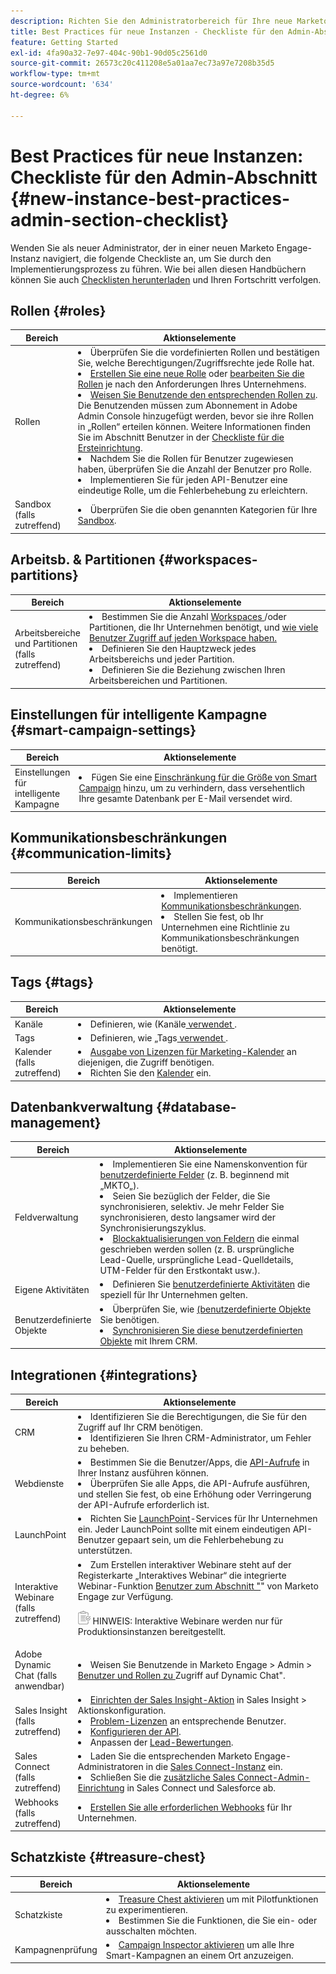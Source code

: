 ```yaml
---
description: Richten Sie den Administratorbereich für Ihre neue Marketo Engage-Instanz ein.
title: Best Practices für neue Instanzen - Checkliste für den Admin-Abschnitt
feature: Getting Started
exl-id: 4fa90a32-7e97-404c-90b1-90d05c2561d0
source-git-commit: 26573c20c411208e5a01aa7ec73a97e7208b35d5
workflow-type: tm+mt
source-wordcount: '634'
ht-degree: 6%

---
```


# Best Practices für neue Instanzen: Checkliste für den Admin-Abschnitt {#new-instance-best-practices-admin-section-checklist}

Wenden Sie als neuer Administrator, der in einer neuen Marketo Engage-Instanz navigiert, die folgende Checkliste an, um Sie durch den Implementierungsprozess zu führen. Wie bei allen diesen Handbüchern können Sie auch [Checklisten herunterladen](/help/marketo/getting-started/implementing-a-new-marketo-engage-instance/assets/adobe-marketo-engage-new-instance-admin-checklist.xlsx) und Ihren Fortschritt verfolgen.

## Rollen {#roles}

<table>
<thead>
  <tr>
    <th style="width:20%">Bereich</th>
    <th style="width:80%">Aktionselemente</th>
  </tr>
</thead>
<tbody>
  <tr>
    <td>Rollen</td>
    <td><li>Überprüfen Sie die vordefinierten Rollen und bestätigen Sie, welche Berechtigungen/Zugriffsrechte jede Rolle hat.</li>
    <li><a href="https://experienceleague.adobe.com/docs/marketo/using/product-docs/administration/users-and-roles/managing-user-roles-and-permissions.html#create-a-new-role" target="_blank">Erstellen Sie eine neue Rolle</a> oder <a href="https://experienceleague.adobe.com/docs/marketo/using/product-docs/administration/users-and-roles/managing-user-roles-and-permissions.html#edit-a-role" target="_blank">bearbeiten Sie die Rollen</a> je nach den Anforderungen Ihres Unternehmens.</li>
    <li><a href="https://experienceleague.adobe.com/en/docs/marketo/using/product-docs/administration/users-and-roles/managing-user-roles-and-permissions#assign-roles-to-a-user" target="_blank">Weisen Sie Benutzende den entsprechenden Rollen zu</a>. Die Benutzenden müssen zum Abonnement in Adobe Admin Console hinzugefügt werden, bevor sie ihre Rollen in „Rollen“ erteilen können. Weitere Informationen finden Sie im Abschnitt Benutzer in der <a href="/help/marketo/getting-started/initial-setup/user-setup.md">Checkliste für die Ersteinrichtung</a>.</li>
    <li>Nachdem Sie die Rollen für Benutzer zugewiesen haben, überprüfen Sie die Anzahl der Benutzer pro Rolle.</li>
    <li>Implementieren Sie für jeden API-Benutzer eine eindeutige Rolle, um die Fehlerbehebung zu erleichtern.</li></td>
  </tr>
  <tr>
    <td>Sandbox (falls zutreffend)</td>
    <td><li>Überprüfen Sie die oben genannten Kategorien für Ihre <a href="/help/marketo/product-docs/core-marketo-concepts/miscellaneous/marketo-sandbox.md" target="_blank">Sandbox</a>.</li></td>
  </tr>
</tbody>
</table>

## Arbeitsb. &amp; Partitionen {#workspaces-partitions}

<table>
<thead>
  <tr>
    <th style="width:20%">Bereich</th>
    <th style="width:80%">Aktionselemente</th>
  </tr>
</thead>
<tbody>
  <tr>
    <td>Arbeitsbereiche und Partitionen (falls zutreffend)</td>
    <td><li>Bestimmen Sie die Anzahl <a href="https://experienceleague.adobe.com/docs/marketo/using/product-docs/administration/workspaces-and-person-partitions/understanding-workspaces-and-person-partitions.html" target="_blank"> Workspaces </a>/oder Partitionen, die Ihr Unternehmen benötigt, und <a href="https://experienceleague.adobe.com/docs/marketo/using/product-docs/administration/workspaces-and-person-partitions/allow-user-access-to-a-workspace.html" target="_blank">wie viele Benutzer Zugriff auf jeden Workspace haben.</a></li>
    <li>Definieren Sie den Hauptzweck jedes Arbeitsbereichs und jeder Partition.</li>
    <li>Definieren Sie die Beziehung zwischen Ihren Arbeitsbereichen und Partitionen.</li></td>
  </tr>
</tbody>
</table>

## Einstellungen für intelligente Kampagne {#smart-campaign-settings}

<table>
<thead>
  <tr>
    <th style="width:20%">Bereich</th>
    <th style="width:80%">Aktionselemente</th>
  </tr>
</thead>
<tbody>
  <tr>
    <td>Einstellungen für intelligente Kampagne</td>
    <td><li>Fügen Sie eine <a href="https://experienceleague.adobe.com/docs/marketo/using/product-docs/administration/email-setup/enable-person-restrictions-for-smart-campaigns.html" target="_blank">Einschränkung für die Größe von Smart Campaign</a> hinzu, um zu verhindern, dass versehentlich Ihre gesamte Datenbank per E-Mail versendet wird.</li></td>
  </tr>
</tbody>
</table>

## Kommunikationsbeschränkungen {#communication-limits}

<table>
<thead>
  <tr>
    <th style="width:20%">Bereich</th>
    <th style="width:80%">Aktionselemente</th>
  </tr>
</thead>
<tbody>
  <tr>
    <td>Kommunikationsbeschränkungen</td>
    <td><li>Implementieren <a href="https://experienceleague.adobe.com/docs/marketo/using/product-docs/administration/email-setup/enable-communication-limits.html" target="_blank">Kommunikationsbeschränkungen</a>.</li>
    <li>Stellen Sie fest, ob Ihr Unternehmen eine Richtlinie zu Kommunikationsbeschränkungen benötigt.</li></td>
  </tr>
</tbody>
</table>

## Tags {#tags}

<table>
<thead>
  <tr>
    <th style="width:20%">Bereich</th>
    <th style="width:80%">Aktionselemente</th>
  </tr>
</thead>
<tbody>
  <tr>
    <td>Kanäle</td>
    <td><li>Definieren, wie (Kanäle<a href="https://experienceleague.adobe.com/docs/marketo/using/product-docs/administration/tags/create-a-program-channel.html" target="_blank"> verwendet </a>.</li></td>
  </tr>
  <tr>
    <td>Tags</td>
    <td><li>Definieren, wie „Tags<a href="https://experienceleague.adobe.com/docs/marketo/using/product-docs/administration/tags/managing-tag-values.html" target="_blank"> verwendet </a>.</li></td>
  </tr>
  <tr>
    <td>Kalender<br>
    (falls zutreffend)</td>
    <td><li><a href="https://experienceleague.adobe.com/docs/marketo/using/product-docs/core-marketo-concepts/marketing-calendar/understanding-the-calendar/issue-revoke-a-marketing-calendar-license.html" target="_blank">Ausgabe von Lizenzen für Marketing-Kalender</a> an diejenigen, die Zugriff benötigen.</li>
    <li>Richten Sie den <a href="https://experienceleague.adobe.com/docs/marketo/using/product-docs/core-marketo-concepts/marketing-calendar/understanding-the-calendar/navigating-the-marketing-calendar.html" target="_blank">Kalender</a> ein.</li></td>
  </tr>
</tbody>
</table>

## Datenbankverwaltung {#database-management}

<table>
<thead>
  <tr>
    <th style="width:20%">Bereich</th>
    <th style="width:80%">Aktionselemente</th>
  </tr>
</thead>
<tbody>
  <tr>
    <td>Feldverwaltung</td>
    <td><li>Implementieren Sie eine Namenskonvention für <a href="https://experienceleague.adobe.com/docs/marketo/using/product-docs/administration/field-management/create-a-custom-field-in-marketo.html" target="_blank">benutzerdefinierte Felder</a> (z. B. beginnend mit „MKTO„).</li>
    <li>Seien Sie bezüglich der Felder, die Sie synchronisieren, selektiv. Je mehr Felder Sie synchronisieren, desto langsamer wird der Synchronisierungszyklus.</li>
    <li><a href="https://experienceleague.adobe.com/docs/marketo/using/product-docs/administration/field-management/block-updates-to-a-field.html" target="_blank">Blockaktualisierungen von Feldern</a> die einmal geschrieben werden sollen (z. B. ursprüngliche Lead-Quelle, ursprüngliche Lead-Quelldetails, UTM-Felder für den Erstkontakt usw.).</li></td>
  </tr>
  <tr>
    <td>Eigene Aktivitäten</td>
    <td><li>Definieren Sie <a href="https://experienceleague.adobe.com/docs/marketo/using/product-docs/administration/marketo-custom-activities/understanding-custom-activities.html" target="_blank">benutzerdefinierte Aktivitäten</a> die speziell für Ihr Unternehmen gelten.</li></td>
  </tr>
  <tr>
    <td>Benutzerdefinierte Objekte</td>
    <td><li>Überprüfen Sie, wie <a href="https://experienceleague.adobe.com/docs/marketo/using/product-docs/administration/marketo-custom-objects/understanding-marketo-custom-objects.html" target="_blank"> (benutzerdefinierte Objekte</a> Sie benötigen.</li>
    <li><a href="https://experienceleague.adobe.com/docs/marketo/using/product-docs/crm-sync/salesforce-sync/sfdc-sync-details/sfdc-sync-custom-object-sync.html" target="_blank">Synchronisieren Sie diese benutzerdefinierten Objekte</a> mit Ihrem CRM.</li></td>
  </tr>
</tbody>
</table>

## Integrationen {#integrations}

<table>
<thead>
  <tr>
    <th style="width:20%">Bereich</th>
    <th style="width:80%">Aktionselemente</th>
  </tr>
</thead>
<tbody>
  <tr>
    <td>CRM </td>
    <td><li>Identifizieren Sie die Berechtigungen, die Sie für den Zugriff auf Ihr CRM benötigen.</li>
    <li>Identifizieren Sie Ihren CRM-Administrator, um Fehler zu beheben.</li></td>
  </tr>
  <tr>
    <td>Webdienste</td>
    <td><li>Bestimmen Sie die Benutzer/Apps, die <a href="https://experienceleague.adobe.com/docs/marketo/using/product-docs/administration/users-and-roles/create-an-api-only-user.html" target="_blank">API-Aufrufe</a> in Ihrer Instanz ausführen können.</li>
    <li>Überprüfen Sie alle Apps, die API-Aufrufe ausführen, und stellen Sie fest, ob eine Erhöhung oder Verringerung der API-Aufrufe erforderlich ist.</li></td>
  </tr>
  <tr>
    <td>LaunchPoint</td>
    <td><li>Richten Sie <a href="https://experienceleague.adobe.com/docs/marketo/using/product-docs/administration/additional-integrations/add-adobe-connect-as-a-launchpoint-service.html" target="_blank">LaunchPoint</a>-Services für Ihr Unternehmen ein. Jeder LaunchPoint sollte mit einem eindeutigen API-Benutzer gepaart sein, um die Fehlerbehebung zu unterstützen.</li></td>
  </tr>
  <tr>
    <td>Interaktive Webinare (falls zutreffend)</td>
    <td><li>Zum Erstellen interaktiver Webinare steht auf der Registerkarte „Interaktives Webinar“ die integrierte Webinar-Funktion <a href="https://experienceleague.adobe.com/en/docs/marketo/using/product-docs/demand-generation/events/interactive-webinars/user-and-license-management" target="_blank">Benutzer zum Abschnitt "</a>" von Marketo Engage zur Verfügung.</li>
    <p><img src="assets/note-icon.png" alt="Notizensymbol"> HINWEIS: Interaktive Webinare werden nur für Produktionsinstanzen bereitgestellt.</td>
  </tr>
  <tr>
    <td>Adobe Dynamic Chat (falls anwendbar)</td>
    <td><li>Weisen Sie Benutzende in Marketo Engage &gt; Admin &gt; <a href="https://experienceleague.adobe.com/en/docs/marketo/using/product-docs/demand-generation/dynamic-chat/setup-and-configuration/add-or-remove-chat-users#add-dynamic-chat-access-to-marketo-role" target="_blank">Benutzer und Rollen zu </a>Zugriff auf Dynamic Chat".</li></td>
  </tr>
  <tr>
    <td>Sales Insight (falls zutreffend)</td>
    <td><li><a href="https://experienceleague.adobe.com/en/docs/marketo/using/product-docs/marketo-sales-insight/actions/getting-started/sales-insight-actions-admin-setup-guide#set-up-marketo-sales-account" target="_blank">Einrichten der Sales Insight-Aktion</a> in Sales Insight &gt; Aktionskonfiguration.</li>
    <li><a href="https://experienceleague.adobe.com/docs/marketo/using/product-docs/marketo-sales-insight/actions/getting-started/sales-insight-actions-admin-setup-guide.html#invite-individual-users-to-msi-actions" target="_blank">Problem-Lizenzen</a> an entsprechende Benutzer.</li>
    <li><a href="https://experienceleague.adobe.com/docs/marketo/using/product-docs/marketo-sales-insight/msi-for-salesforce/configuration/marketo-sales-insight-configuration-tab-in-salesforce.html" target="_blank">Konfigurieren der API</a>.</li>
    <li>Anpassen der <a href="https://experienceleague.adobe.com/docs/marketo/using/product-docs/marketo-sales-insight/msi-for-salesforce/features/stars-and-flames/priority-urgency-relative-score-and-best-bets.html" target="_blank">Lead-Bewertungen</a>.</li></td>
  </tr>
  <tr>
    <td>Sales Connect (falls zutreffend)</td>
    <td><li>Laden Sie die entsprechenden Marketo Engage-Administratoren in die <a href="https://experienceleague.adobe.com/en/docs/marketo/using/product-docs/marketo-sales-connect/getting-started/accessing-your-new-sales-connect-instance" target="_blank">Sales Connect-Instanz</a> ein.</li>
    <li>Schließen Sie die <a href="https://experienceleague.adobe.com/en/docs/marketo/using/product-docs/marketo-sales-connect/getting-started/getting-started-guide-for-sales-connect-admins" target="_blank">zusätzliche Sales Connect-Admin-Einrichtung</a> in Sales Connect und Salesforce ab.</li></td>
  </tr>
  <tr>
    <td>Webhooks (falls zutreffend)</td>
    <td><li><a href="https://experienceleague.adobe.com/docs/marketo/using/product-docs/administration/additional-integrations/create-a-webhook.html" target="_blank">Erstellen Sie alle erforderlichen Webhooks</a> für Ihr Unternehmen.</li>
    </td>
  </tr>
</tbody>
</table>

## Schatzkiste {#treasure-chest}

<table>
<thead>
  <tr>
    <th style="width:20%">Bereich</th>
    <th style="width:80%">Aktionselemente</th>
  </tr>
</thead>
<tbody>
  <tr>
    <td>Schatzkiste </td>
    <td><li><a href="https://experienceleague.adobe.com/docs/marketo/using/product-docs/administration/settings/enable-or-disable-treasure-chest-features.html" target="_blank">Treasure Chest aktivieren</a> um mit Pilotfunktionen zu experimentieren.</li>
    <li>Bestimmen Sie die Funktionen, die Sie ein- oder ausschalten möchten.</li></td>
  </tr>
  <tr>
    <td>Kampagnenprüfung </td>
    <td><li><a href="https://experienceleague.adobe.com/docs/marketo/using/product-docs/administration/settings/campaign-inspector.html" target="_blank">Campaign Inspector aktivieren</a> um alle Ihre Smart-Kampagnen an einem Ort anzuzeigen.</li></td>
  </tr>
</tbody>
</table>
